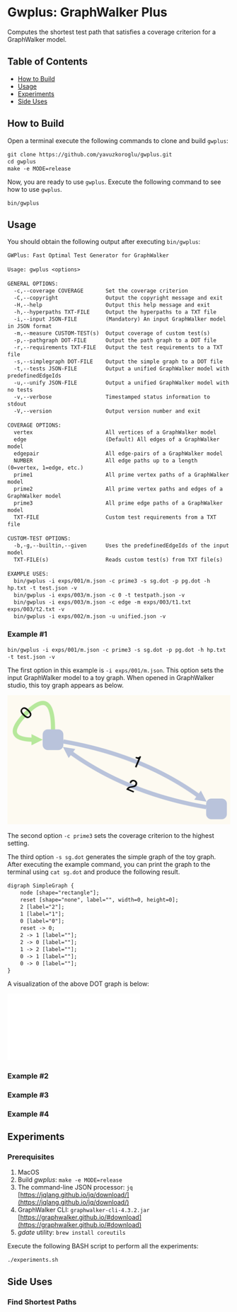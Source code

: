 # Gwplus: GraphWalker Plus

Computes the shortest test path that satisfies a coverage criterion for a GraphWalker model.

## Table of Contents

* [How to Build](#how-to-build)
* [Usage](#usage)
* [Experiments](#experiments)
* [Side Uses](#side-uses)

## How to Build

Open a terminal execute the following commands to clone and build `gwplus`:

```
git clone https://github.com/yavuzkoroglu/gwplus.git
cd gwplus
make -e MODE=release
```

Now, you are ready to use `gwplus`. Execute the following command to see how to use `gwplus`.

```
bin/gwplus
```

## Usage

You should obtain the following output after executing `bin/gwplus`:

```
GWPlus: Fast Optimal Test Generator for GraphWalker

Usage: gwplus <options>

GENERAL OPTIONS:
  -c,--coverage COVERAGE       Set the coverage criterion
  -C,--copyright               Output the copyright message and exit
  -H,--help                    Output this help message and exit
  -h,--hyperpaths TXT-FILE     Output the hyperpaths to a TXT file
  -i,--input JSON-FILE         (Mandatory) An input GraphWalker model in JSON format
  -m,--measure CUSTOM-TEST(s)  Output coverage of custom test(s)
  -p,--pathgraph DOT-FILE      Output the path graph to a DOT file
  -r,--requirements TXT-FILE   Output the test requirements to a TXT file
  -s,--simplegraph DOT-FILE    Output the simple graph to a DOT file
  -t,--tests JSON-FILE         Output a unified GraphWalker model with predefinedEdgeIds
  -u,--unify JSON-FILE         Output a unified GraphWalker model with no tests
  -v,--verbose                 Timestamped status information to stdout
  -V,--version                 Output version number and exit

COVERAGE OPTIONS:
  vertex                       All vertices of a GraphWalker model
  edge                         (Default) All edges of a GraphWalker model
  edgepair                     All edge-pairs of a GraphWalker model
  NUMBER                       All edge paths up to a length (0=vertex, 1=edge, etc.)
  prime1                       All prime vertex paths of a GraphWalker model
  prime2                       All prime vertex paths and edges of a GraphWalker model
  prime3                       All prime edge paths of a GraphWalker model
  TXT-FILE                     Custom test requirements from a TXT file

CUSTOM-TEST OPTIONS:
  -b,-g,--builtin,--given      Uses the predefinedEdgeIds of the input model
  TXT-FILE(s)                  Reads custom test(s) from TXT file(s)

EXAMPLE USES:
  bin/gwplus -i exps/001/m.json -c prime3 -s sg.dot -p pg.dot -h hp.txt -t test.json -v
  bin/gwplus -i exps/003/m.json -c 0 -t testpath.json -v
  bin/gwplus -i exps/003/m.json -c edge -m exps/003/t1.txt exps/003/t2.txt -v
  bin/gwplus -i exps/002/m.json -u unified.json -v
```

### Example #1

```
bin/gwplus -i exps/001/m.json -c prime3 -s sg.dot -p pg.dot -h hp.txt -t test.json -v
```

The first option in this example is `-i exps/001/m.json`. This option sets the input GraphWalker model to a toy graph. When opened in GraphWalker studio, this toy graph appears as below.

![The GraphWalker Model of a Toy Graph](exps/001/wellformed.png)

The second option `-c prime3` sets the coverage criterion to the highest setting.

The third option `-s sg.dot` generates the simple graph of the toy graph. After executing the example command, you can print the graph to the terminal using `cat sg.dot` and produce the following result.

```
digraph SimpleGraph {
    node [shape="rectangle"];
    reset [shape="none", label="", width=0, height=0];
    2 [label="2"];
    1 [label="1"];
    0 [label="0"];
    reset -> 0;
    2 -> 1 [label=""];
    2 -> 0 [label=""];
    1 -> 2 [label=""];
    0 -> 1 [label=""];
    0 -> 0 [label=""];
}
```

A visualization of the above DOT graph is below:

![The Simple Graph of the Toy Graph](exps/001/sg.pdf)

### Example #2

### Example #3

### Example #4

## Experiments

### Prerequisites

1. MacOS
2. Build *gwplus*: `make -e MODE=release`
3. The command-line JSON processor: `jq` [https://jqlang.github.io/jq/download/](https://jqlang.github.io/jq/download/)
4. GraphWalker CLI: `graphwalker-cli-4.3.2.jar` [https://graphwalker.github.io/#download](https://graphwalker.github.io/#download)
5. *gdate* utility: `brew install coreutils`

Execute the following BASH script to perform all the experiments:

```
./experiments.sh
```

## Side Uses

### Find Shortest Paths
